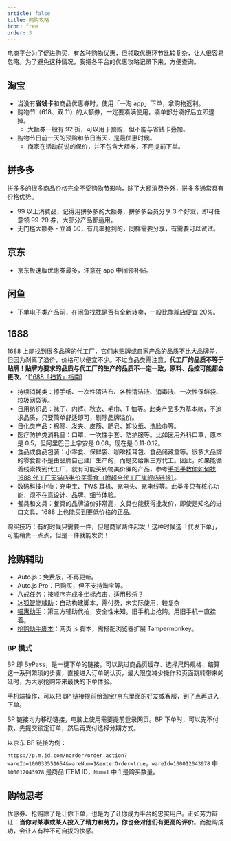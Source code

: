 ```yaml
---
article: false
title: 网购攻略
icon: free
order: 3
---
```


电商平台为了促进购买，有各种购物优惠，但领取优惠环节比较复杂，让人很容易忽略。为了避免这种情况，我把各平台的优惠攻略记录下来，方便查询。

## 淘宝

- 当没有**省钱卡**和商品优惠券时，使用「一淘 app」下单，拿购物返利。
- 购物节（618、双 11）的大额券，一定要凑满使用，凑单部分凑好后立即退掉。
  - 大额券一般有 92 折，可以用于预购，但不能与省钱卡叠加。
- 购物节日前一天的预购和节日当天，是最优惠时候。
  - 商家在活动前说的保价，并不包含大额券，不用提前下单。

## 拼多多

拼多多的很多商品价格完全不受购物节影响，除了大额消费券外，拼多多通常具有价格优势。

- 99 以上消费品，记得用拼多多的大额券，拼多多会员分享 3 个好友，即可任意领 99-20 券，大部分产品都适用。
- 无门槛大额券 - 立减 50，有几率抢到的，同样需要分享，有需要可以试试。

## 京东

- 京东极速版优惠券最多，注意在 app 中间领补贴。

## 闲鱼

- 下单电子类产品前，在闲鱼找找是否有全新转卖，一般比旗舰店便宜 20%。

## 1688

1688 上能找到很多品牌的代工厂，它们未贴牌或自家产品的品质不比大品牌差，但因为剥离了溢价，价格可以便宜不少。不过食品类需注意，**代工厂的品质不等于贴牌！贴牌方要求的品质与代工厂的生产的品质不一定一致，原料、品控可能都会更改**。^[[1688「扫货」指南](https://sspai.com/prime/story/vol018-a-1688-shopping-guide)]

- 持续消耗类：擦手纸、一次性清洁布、各种清洁液、消毒液、一次性保鲜袋、垃圾网袋等。
- 日用纺织品：袜子、内裤、秋衣、毛巾、T 恤等。此类产品多为基本款，不追求品质，只要简单舒适即可，剔除品牌溢价。
- 日化类产品：棉签、发夹、皮筋、肥皂、卸妆纸、洗脸巾等。
- 医疗防护类消耗品：口罩、一次性手套、防护服等。比如医用外科口罩，原本是 0.5，但阿里巴巴上宇安是 0.08，现在是 0.11-0.12。
- 食品或食品包装：小零食、保鲜袋、咖啡挂耳包、食品储藏盒等。很多大品牌的零食都不是由品牌自己建厂生产的，而是交给第三方代工。因此，如果能循着线索找到代工厂，就有可能买到物美价廉的产品，参考[手把手教你如何找 1688 代工厂天猫店半价买零食（附超全代工厂旗舰店链接）](https://post.smzdm.com/p/az5gg8zr/)。
- 数码科技小物：充电宝、TWS 耳机、充电头、充电线等。此类多只有核心功能，须不在意设计、品牌、细节体验。
- 餐具和文具：餐具的品牌溢价非常高，文具也能获得批发价，即使是知名的进口文具，1688 上也能买到更低价格的正品。

购买技巧：有的时候只需要一件，但是商家两件起发！这种时候选「代发下单」，可能稍贵一点点，但是一件就能发货！

## 抢购辅助

- Auto.js：免费版，不再更新。
- Auto.js Pro：已购买，但不支持淘宝等。
- 八戒任务：按顺序完成多坐标点击，适用秒杀？
- [冰狐智能辅助](https://aznfz.com)：自动构建脚本，需付费，未实际使用，较复杂
- [喵惠助手](https://docs.qq.com/doc/DU0FTQ1NKV0VKU2tN)：第三方辅助代拍，安全性未知。旧手机上抢购。用旧手机一直挂着。
- [抢购助手脚本](https://greasyfork.org/zh-CN/scripts/393577-%E6%B7%98%E5%AE%9D-%E5%A4%A9%E7%8C%AB-%E8%81%9A%E5%88%92%E7%AE%97-%E4%BA%AC%E4%B8%9C-%E8%8B%8F%E5%AE%81-%E5%94%AF%E5%93%81%E4%BC%9A-%E5%8D%8E%E4%B8%BA-%E8%80%90%E5%85%8B-%E9%AD%85%E6%97%8F-%E8%81%94%E6%83%B3-%E5%8D%8E%E7%A1%95-%E5%B0%8F%E7%B1%B3%E6%9C%89%E5%93%81-%E8%80%83%E6%8B%89%E6%8A%A2%E8%B4%AD%E5%8A%A9%E6%89%8Bv2)：网页 js 脚本，需搭配浏览器扩展 Tampermonkey。

### BP 模式

BP 即 ByPass，是一键下单的链接，可以跳过商品页缓存、选择尺码规格、结算这一系列繁琐的步骤，直接进入订单确认页，最大限度减少操作和页面跳转带来的延时，为大家抢购带来最快的下单体验。

手机端操作，可以把 BP 链接提前给淘宝/京东里面的好友或客服，到了点再进入下单。

BP 链接均为移动链接，电脑上使用需要提前登录网页。BP 下单时，可以先不付款，先提交锁定订单，然后再支付选择分期方式。

以京东 BP 链接为例：

`https://p.m.jd.com/norder/order.action?wareId=100033551654&wareNum=1&enterOrder=true`，`wareId=100012043978` 中 `100012043978` 是商品 ITEM ID，`Num=1` 中 1 是购买数量。

## 购物思考

优惠券、抢购除了是让你下单，也是为了让你成为平台的忠实用户。正如劳力辩证：**当你对某事或某人投入了精力和劳力，你也会对他们有更高的评价**。而抢购成功，会让人有种不可自拔的快感。
